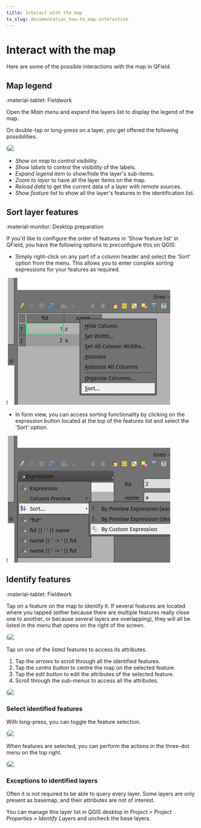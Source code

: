 ```yaml
---
title: Interact with the map
tx_slug: documentation_how-to_map-interaction
---
```


# Interact with the map

Here are some of the possible interactions with the map in QField.

## Map legend
:material-tablet: Fieldwork

Open the *Main menu* and expand the layers list to display the legend
of the map.

On double-tap or long-press on a layer, you get offered the following possibilities.

!![](../assets/images/howto_legendoptions.png)

- *Show on map* to control visibility.
- *Show labels* to control the visibility of the labels.
- *Expand legend item* to show/hide the layer's sub-items.
- *Zoom to layer* to have all the layer items on the map.
- *Reload data* to get the current data of a layer with remote sources.
- *Show feature list* to show all the layer's features in the identification list.

## Sort layer features
:material-monitor: Desktop preparation

If you'd like to configure the order of features in 'Show feature list' in QField, you have the following options to preconfigure this on QGIS:

- Simply right-click on any part of a column header and select the 'Sort' option from the menu. This allows you to enter complex sorting expressions for your features as required.

!![](../assets/images/accesing-sort-feature-list-op1.png)

- In form view, you can access sorting functionality by clicking on the expression button located at the top of the features list and select the 'Sort' option.

!![](../assets/images/accesing-sort-feature-list-op2.png)

## Identify features
:material-tablet: Fieldwork

Tap on a feature on the map to identify it. If several features are
located where you tapped (either because there are multiple features
really close one to another, or because several layers are overlapping),
they will all be listed in the menu that opens on the right of the
screen.

!![](../assets/images/howto_identification.png)

Tap on one of the listed features to access its attributes.

1.  Tap the *arrows* to scroll through all the identified features.
2.  Tap the *centre button* to centre the map on the selected feature.
3.  Tap the *edit button* to edit the attributes of the selected
    feature.
4.  Scroll through the *sub-menus* to access all the attributes.

!![](../assets/images/howto_featureinfo.png)

### Select identified features

With long-press, you can toggle the feature selection.

!![](../assets/images/howto_selection.png)

When features are selected, you can perform the actions in the three-dot menu on the top right.

!![](../assets/images/howto_identification_options.png)


### Exceptions to identified layers

Often it is not required to be able to query every layer. Some layers
are only present as basemap, and their attributes are not of interest.

You can manage this layer list in QGIS desktop in
*Project > Project Properties > Identify Layers* and uncheck the base layers.
